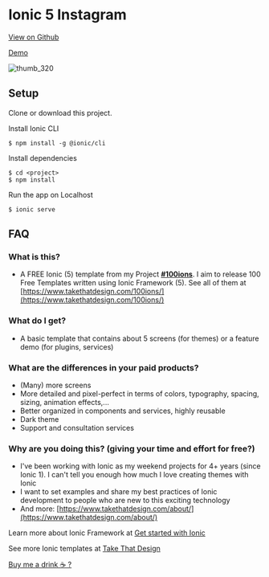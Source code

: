 # Ionic 5 Instagram

[View on Github](https://github.com/mrhieu/ionic-instagram)

[Demo](https://mrhieu.github.io/ionic-instagram/)

![thumb_320](https://user-images.githubusercontent.com/1593560/85943704-53adf900-b964-11ea-81e7-9dff9cb7b32c.png)


## Setup

Clone or download this project.

Install Ionic CLI

```
$ npm install -g @ionic/cli
```

Install dependencies

```
$ cd <project>
$ npm install
```

Run the app on Localhost

```
$ ionic serve
```

## FAQ
### What is this?
- A FREE Ionic (5) template from my Project **[#100ions](https://www.takethatdesign.com/100ions/)**. I aim to release 100 Free Templates written using Ionic Framework (5). See all of them at [https://www.takethatdesign.com/100ions/](https://www.takethatdesign.com/100ions/)


### What do I get?
- A basic template that contains about 5 screens (for themes) or a feature demo (for plugins, services)


### What are the differences in your paid products?
- (Many) more screens
- More detailed and pixel-perfect in terms of colors, typography, spacing, sizing, animation effects,...
- Better organized in components and services, highly reusable
- Dark theme
- Support and consultation services


### Why are you doing this? (giving your time and effort for free?)
- I've been working with Ionic as my weekend projects for 4+ years (since Ionic 1). I can't tell you enough how much I love creating themes with Ionic
- I want to set examples and share my best practices of Ionic development to people who are new to this exciting technology
- And more: [https://www.takethatdesign.com/about/](https://www.takethatdesign.com/about/)


Learn more about Ionic Framework at [Get started with Ionic](https://ionicframework.com/getting-started/)

See more Ionic templates at [Take That Design](https://takethatdesign.com)

  [Buy me a drink ☕️ ?](https://www.paypal.me/mrhieu)

